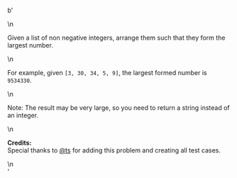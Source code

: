 b'<div class="question-description">\n<p><p>Given a list of non negative integers, arrange them such that they form the largest number.</p>\n<p>For example, given <code>[3, 30, 34, 5, 9]</code>, the largest formed number is <code>9534330</code>.</p>\n<p>Note: The result may be very large, so you need to return a string instead of an integer.</p>\n<p><b>Credits:</b><br/>Special thanks to <a href="https://oj.leetcode.com/discuss/user/ts">@ts</a> for adding this problem and creating all test cases.</p></p>\n</div>'